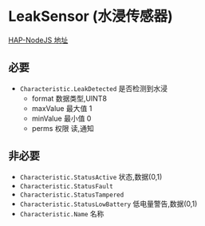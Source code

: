 # LeakSensor (水浸传感器)

[HAP-NodeJS 地址](https://github.com/KhaosT/HAP-NodeJS/blob/master/lib/gen/HomeKitTypes.js#L3088)

必要
---
* `Characteristic.LeakDetected` 是否检测到水浸
    * format 数据类型,UINT8
    * maxValue 最大值 1
    * minValue 最小值 0
    * perms 权限 读,通知


非必要 
---

* `Characteristic.StatusActive`  状态,数据(0,1)
* `Characteristic.StatusFault`
* `Characteristic.StatusTampered`
* `Characteristic.StatusLowBattery` 低电量警告,数据(0,1)
* `Characteristic.Name` 名称